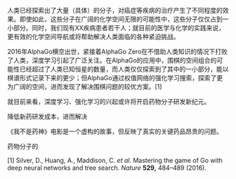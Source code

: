 人类已经探索出了大量（具体）的分子，对癌症等疾病的治疗产生了不同程度的效果。即使如此，这些分子在广阔的化学空间无限的可能性中，这些分子仅仅占到一小部分。同时，我们现有XX疾病患者若干人；就目前的医学与化学的实践来说，更有效的化学空间导航或将帮助解决人类面临的各种紧迫挑战。

2016年AlphaGo横空出世，紧接着AlphaGo Zero在不借助人类知识的情况下打败了人类，深度学习引起了广泛关注。在AlphaGo的应用中，围棋的空间组合的可能性已经超过了人类已知恒星的数量，而人类仅仅探索到了其中的一小部分，能以棋谱形式记录下来的更少；但AlphaGo通过权值网络的强化学习搜索，探索了更为广阔的空间，进而发现了解决围棋问题的较优方案。[1]

就目前来看，深度学习、强化学习的兴起或许将开启药物分子研发新纪元。

降低新药研发成本，进而解决

《我不是药神》电影是一个虚构的故事，但反映了真实的关键药品昂贵的问题。





药物分子的





[1] Silver, D., Huang, A., Maddison, C. *et al.* Mastering the game of Go with deep neural networks and tree search. *Nature* **529,** 484–489 (2016).